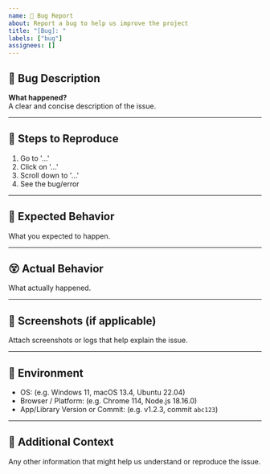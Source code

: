 ```yaml
---
name: 🐛 Bug Report
about: Report a bug to help us improve the project
title: "[Bug]: "
labels: ["bug"]
assignees: []
---
```


## 🐛 Bug Description

**What happened?**  
A clear and concise description of the issue.

---

## 🔁 Steps to Reproduce

1. Go to '...'
2. Click on '...'
3. Scroll down to '...'
4. See the bug/error

---

## 🤔 Expected Behavior

What you expected to happen.

---

## 😵 Actual Behavior

What actually happened.

---

## 📸 Screenshots (if applicable)

Attach screenshots or logs that help explain the issue.

---

## 🧰 Environment

- OS: (e.g. Windows 11, macOS 13.4, Ubuntu 22.04)
- Browser / Platform: (e.g. Chrome 114, Node.js 18.16.0)
- App/Library Version or Commit: (e.g. v1.2.3, commit `abc123`)

---

## 📎 Additional Context

Any other information that might help us understand or reproduce the issue.

